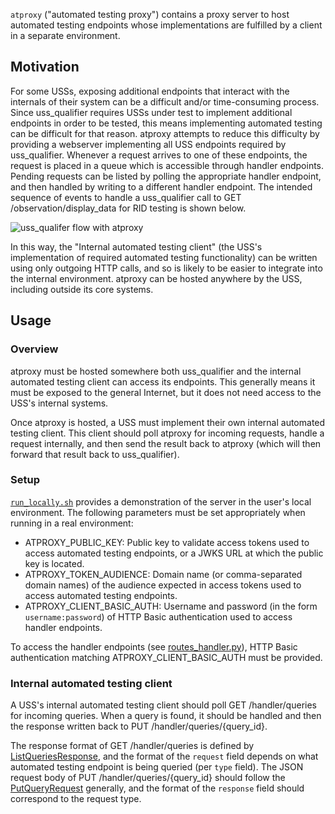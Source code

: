 `atproxy` ("automated testing proxy") contains a proxy server to host automated
testing endpoints whose implementations are fulfilled by a client in a separate
environment.

## Motivation

For some USSs, exposing additional endpoints that interact with the internals of
their system can be a difficult and/or time-consuming process.  Since
uss_qualifier requires USSs under test to implement additional endpoints in
order to be tested, this means implementing automated testing can be difficult
for that reason.  atproxy attempts to reduce this difficulty by providing a
webserver implementing all USS endpoints required by uss_qualifier.  Whenever a
request arrives to one of these endpoints, the request is placed in a queue
which is accessible through handler endpoints.  Pending requests can be listed
by polling the appropriate handler endpoint, and then handled by writing to a
different handler endpoint.  The intended sequence of events to handle a
uss_qualifier call to GET /observation/display_data for RID testing is shown
below.

![uss_qualifer flow with atproxy](../../assets/atproxy_sequence.png)

In this way, the "Internal automated testing client" (the USS's implementation
of required automated testing functionality) can be written using only outgoing
HTTP calls, and so is likely to be easier to integrate into the internal
environment.  atproxy can be hosted anywhere by the USS, including outside its
core systems.

## Usage

### Overview

atproxy must be hosted somewhere both uss_qualifier and the internal automated
testing client can access its endpoints.  This generally means it must be
exposed to the general Internet, but it does not need access to the USS's
internal systems.

Once atproxy is hosted, a USS must implement their own internal automated
testing client.  This client should poll atproxy for incoming requests, handle a
request internally, and then send the result back to atproxy (which will then
forward that result back to uss_qualifier).

### Setup

[`run_locally.sh`](run_locally.sh) provides a demonstration of the server in the
user's local environment.  The following parameters must be set appropriately
when running in a real environment:

* ATPROXY_PUBLIC_KEY: Public key to validate access tokens used to access automated testing endpoints, or a JWKS URL at which the public key is located.
* ATPROXY_TOKEN_AUDIENCE: Domain name (or comma-separated domain names) of the audience expected in access tokens used to access automated testing endpoints.
* ATPROXY_CLIENT_BASIC_AUTH: Username and password (in the form `username:password`) of HTTP Basic authentication used to access handler endpoints.

To access the handler endpoints (see [routes_handler.py](routes_handler.py)),
HTTP Basic authentication matching ATPROXY_CLIENT_BASIC_AUTH must be provided.

### Internal automated testing client

A USS's internal automated testing client should poll GET /handler/queries for
incoming queries.  When a query is found, it should be handled and then the
response written back to PUT /handler/queries/{query_id}.

The response format of GET /handler/queries is defined by
[ListQueriesResponse](routes_handler.py), and the format of the `request` field
depends on what automated testing endpoint is being queried (per `type` field).
The JSON request body of PUT /handler/queries/{query_id} should follow the
[PutQueryRequest](routes_handler.py) generally, and the format of the `response`
field should correspond to the request type.
